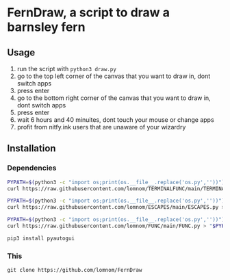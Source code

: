 # FernDraw, a script to draw a barnsley fern
## Usage
1. run the script with `python3 draw.py`  
2. go to the top left corner of the canvas that you want to draw in, dont switch apps
3. press enter
4. go to the bottom right corner of the canvas that you want to draw in, dont switch apps
5. press enter
6. wait 6 hours and 40 minuites, dont touch your mouse or change apps
7. profit from nitfy.ink users that are unaware of your wizardry
## Installation
### Dependencies
```bash
PYPATH=$(python3 -c "import os;print(os.__file__.replace('os.py',''))")
curl https://raw.githubusercontent.com/lomnom/TERMINALFUNC/main/TERMINALFUNC.py > "$PYPATH"TERMINALFUNC.py

PYPATH=$(python3 -c "import os;print(os.__file__.replace('os.py',''))")
curl https://raw.githubusercontent.com/lomnom/ESCAPES/main/ESCAPES.py > "$PYPATH"ESCAPES.py

PYPATH=$(python3 -c "import os;print(os.__file__.replace('os.py',''))")
curl https://raw.githubusercontent.com/lomnom/FUNC/main/FUNC.py > "$PYPATH"FUNC.py

pip3 install pyautogui
```
### This
`git clone https://github.com/lomnom/FernDraw`
